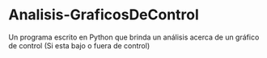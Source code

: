 # Analisis-GraficosDeControl
Un programa escrito en Python que brinda un análisis acerca de un gráfico de control (Si esta bajo o fuera de control)
